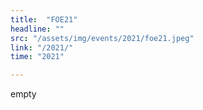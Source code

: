 ```yaml
---
title:  "FOE21"
headline: ""
src: "/assets/img/events/2021/foe21.jpeg"
link: "/2021/"
time: "2021"

---
```

empty